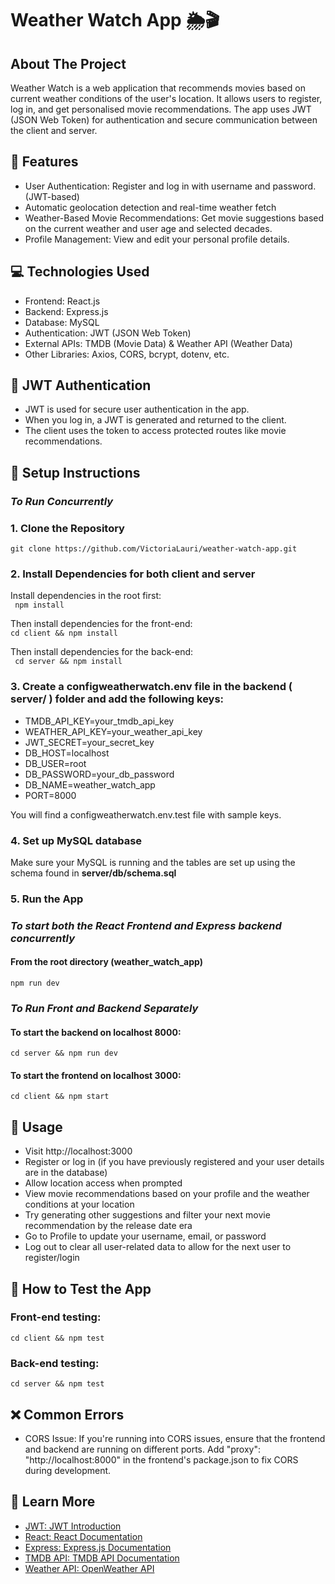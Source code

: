 # Weather Watch App 🌦️🎬

## About The Project

Weather Watch is a web application that recommends movies based on current weather conditions of the user's location. It allows users to register, log in, and get personalised movie recommendations. The app uses JWT (JSON Web Token) for authentication and secure communication between the client and server. 

## 🌟 Features

* User Authentication: Register and log in with username and password. (JWT-based)
* Automatic geolocation detection and real-time weather fetch
* Weather-Based Movie Recommendations: Get movie suggestions based on the current weather and user age and selected decades.
* Profile Management: View and edit your personal profile details.

## 💻 Technologies Used 

* Frontend: React.js
* Backend: Express.js
* Database: MySQL
* Authentication: JWT (JSON Web Token)
* External APIs: TMDB (Movie Data) & Weather API (Weather Data)
* Other Libraries: Axios, CORS, bcrypt, dotenv, etc.

## 🔐 JWT Authentication

* JWT is used for secure user authentication in the app.
* When you log in, a JWT is generated and returned to the client.
* The client uses the token to access protected routes like movie recommendations.

## 📝 Setup Instructions

### ***To Run Concurrently***
### 1. Clone the Repository 

```git clone https://github.com/VictoriaLauri/weather-watch-app.git```<br/>

### 2. Install Dependencies for both client and server 

Install dependencies in the root first: <br/>
``` npm install```

Then install dependencies for the front-end:  <br/>
``` cd client && npm install ``` 

Then install dependencies for the back-end:  <br/>
``` cd server && npm install```

### 3. Create a configweatherwatch.env file in the backend ( server/ ) folder and add the following keys: 

* TMDB_API_KEY=your_tmdb_api_key
* WEATHER_API_KEY=your_weather_api_key
* JWT_SECRET=your_secret_key
* DB_HOST=localhost
* DB_USER=root
* DB_PASSWORD=your_db_password
* DB_NAME=weather_watch_app
* PORT=8000

You will find a configweatherwatch.env.test file with sample keys.

### 4. Set up MySQL database

Make sure your MySQL is running and the tables are set up using the schema found in **server/db/schema.sql**

### 5. Run the App

### ***To start both the React Frontend and Express backend concurrently***

#### From the root directory (weather_watch_app)

```npm run dev```

### ***To Run Front and Backend Separately***

#### To start the backend on localhost 8000:  

```cd server && npm run dev```

#### To start the frontend on localhost 3000:

```cd client && npm start```

## 👤 Usage

 * Visit http://localhost:3000
 * Register or log in (if you have previously registered and your user details are in the database)
 * Allow location access when prompted
 * View movie recommendations based on your profile and the weather conditions at your location
 * Try generating other suggestions and filter your next movie recommendation by the release date era
 * Go to Profile to update your username, email, or password
 * Log out to clear all user-related data to allow for the next user to register/login 

## 🔬 How to Test the App

### Front-end testing:

```cd client && npm test```

### Back-end testing:

```cd server && npm test```

## ❌ Common Errors
* CORS Issue: If you're running into CORS issues, ensure that the frontend and backend are running on different ports. Add "proxy": "http://localhost:8000" in the frontend's package.json to fix CORS during development.

## 🔗 Learn More
* [JWT: JWT Introduction](https://jwt.io/introduction/)
* [React: React Documentation](https://react.dev/learn)
* [Express: Express.js Documentation](https://expressjs.com/)
* [TMDB API: TMDB API Documentation](https://developer.themoviedb.org/docs/getting-started)
* [Weather API: OpenWeather API](https://openweathermap.org/api)

